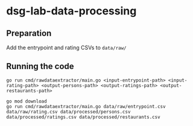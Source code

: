 # dsg-lab-data-processing

## Preparation

Add the entrypoint and rating CSVs to `data/raw/`

## Running the code

```
go run cmd/rawdataextractor/main.go <input-entrypoint-path> <input-rating-path> <output-persons-path> <output-ratings-path> <output-restaurants-path>
```

```
go mod download
go run cmd/rawdataextractor/main.go data/raw/entrypoint.csv data/raw/rating.csv data/processed/persons.csv data/processed/ratings.csv data/processed/restaurants.csv
```
